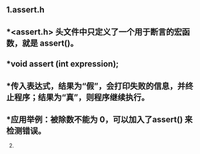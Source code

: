 1.assert.h
----
*<assert.h> 头文件中只定义了一个用于断言的宏函数，就是 assert()。
----
*void assert (int expression);
----
*传入表达式，结果为“假”，会打印失败的信息，并终止程序；结果为“真”，则程序继续执行。
----
*应用举例：被除数不能为 0，可以加入了assert() 来检测错误。
----
2.